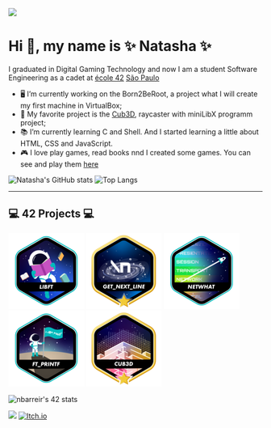 ![](./cyperpunk.gif)
# Hi 👋, my name is ✨ Natasha ✨

I graduated in Digital Gaming Technology and now I am a student Software Engineering as a cadet at [école 42](https://www.42.fr) [São Paulo](https://www.42sp.org.br)
- 🖥 I’m currently working on the Born2BeRoot, a project what I will create my first machine in VirtualBox;
- 💖 My favorite project is the [Cub3D](https://github.com/natflausino/cub3D), raycaster with miniLibX programm project;
- 📚 I’m currently learning C and Shell. And I started learning a little about HTML, CSS and JavaScript.
- 🎮 I love play games, read books nnd I created some games. You can see and play them [here](https://natflausino.itch.io)

![Natasha's GitHub stats](https://github-readme-stats.vercel.app/api?username=natflausino&theme=midnight-purple&show_icons=true)
![Top Langs](https://github-readme-stats.vercel.app/api/top-langs/?username=natflausino&layout=compact&theme=midnight-purple)

---
## 💻 42 Projects 💻
![](./icons/libfte.png)
![](./icons/get_next_linem.png)
![](./icons/netwhate.png)
![](./icons/ft_printfe.png)
![](./icons/cub3dm.png)

![nbarreir's 42 stats](https://badge42.herokuapp.com/api/stats/nbarreir?privacyEmail=true&privacyName=true&darkmode=true&cursus=42cursus)


[<img src="https://img.shields.io/badge/linkedin-%230077B5.svg?&style=for-the-badge&logo=linkedin&logoColor=white" />](https://https://www.linkedin.com/in/natasha-flausino-07897a147/)
[<img alt="Itch.io" src="https://img.shields.io/badge/Itch-%23FF0B34.svg?style=for-the-badge&logo=Itch.io&logoColor=white"/>](https://natflausino.itch.io)
<!--
**natflausino/natflausino** is a ✨ _special_ ✨ repository because its `README.md` (this file) appears on your GitHub profile.

Here are some ideas to get you started:

- 🔭 I’m currently working on ...
- 🌱 I’m currently learning ...
- 👯 I’m looking to collaborate on ...
- 🤔 I’m looking for help with ...
- 💬 Ask me about ...
- 📫 How to reach me: ...
- 😄 Pronouns: ...
- ⚡ Fun fact: ...
-->
